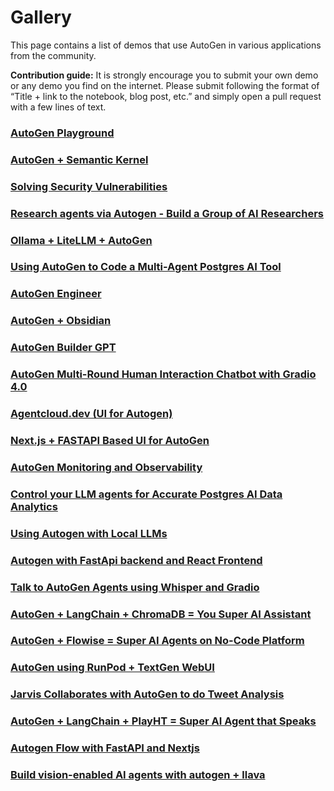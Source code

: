 # Gallery

This page contains a list of demos that use AutoGen in various applications from the community.

**Contribution guide:**
It is strongly encourage you to submit your own demo or any demo you find on the internet.
Please submit following the format of “Title + link to the notebook, blog post, etc.” and simply open a pull request with a few lines of text.

### [AutoGen Playground](https://huggingface.co/spaces/thinkall/AutoGen_Playground)

### [AutoGen + Semantic Kernel](https://devblogs.microsoft.com/semantic-kernel/autogen-agents-meet-semantic-kernel/)

### [Solving Security Vulnerabilities](https://www.linkedin.com/pulse/solving-security-vulnerabilities-llms-society-mind-model-leah-bonser-kcswc?trk=public_post_feed-article-content)

### [Research agents via Autogen - Build a Group of AI Researchers](https://youtu.be/AVInhYBUnKs?feature=shared)

### [Ollama + LiteLLM + AutoGen](https://youtu.be/y7wMTwJN7rA)

### [Using AutoGen to Code a Multi-Agent Postgres AI Tool](https://www.youtube.com/watch?v=JjVvYDPVrAQ)

### [AutoGen Engineer](https://chat.openai.com/g/g-Y50TY4F35-autogen-engineer)

### [AutoGen + Obsidian](https://youtu.be/iWdVAr4xMkg)

### [AutoGen Builder GPT](https://chat.openai.com/g/g-EwugVj4zq-autogen-builder)

### [AutoGen Multi-Round Human Interaction Chatbot with Gradio 4.0](https://huggingface.co/spaces/thinkall/autogen-human-input-demo)

### [Agentcloud.dev (UI for Autogen)](https://github.com/rnadigital/agentcloud)

### [Next.js + FASTAPI Based UI for AutoGen](https://github.com/victordibia/autogen-ui)

### [AutoGen Monitoring and Observability](https://docs.arize.com/phoenix/quickstart/llm-traces/autogen-support)

### [Control your LLM agents for Accurate Postgres AI Data Analytics](https://www.youtube.com/watch?v=4o8tymMQ5GM&ab_channel=IndyDevDan)

### [Using Autogen with Local LLMs](https://hackernoon.com/beep-beep-bop-bop-how-to-deploy-multiple-ai-agents-using-local-llms)

### [Autogen with FastApi backend and React Frontend](https://github.com/bonadio/autogenwebdemo)

### [Talk to AutoGen Agents using Whisper and Gradio](https://youtu.be/WysBjwJoulo)

### [AutoGen + LangChain + ChromaDB = You Super AI Assistant](https://www.youtube.com/watch?v=fd9fcRhYoFQ)

### [AutoGen + Flowise = Super AI Agents on No-Code Platform](https://github.com/sugarforever/LangChain-Advanced/blob/main/Integrations/AutoGen/autogen_flowise_ai_agent.ipynb)

### [AutoGen using RunPod + TextGen WebUI](https://youtu.be/FHXmiAvloUg)

### [Jarvis Collaborates with AutoGen to do Tweet Analysis](https://github.com/ngaut/jarvis#demo)

### [AutoGen + LangChain + PlayHT = Super AI Agent that Speaks](https://www.youtube.com/watch?v=zo2ft4Qje1Y)

### [Autogen Flow with FastAPI and Nextjs](https://github.com/jaemil/agentsflow)

### [Build vision-enabled AI agents with autogen + llava](https://youtu.be/JgVb8A6OJwM)
